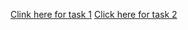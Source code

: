 <a href="https://rahulcell.github.io/Css-day2/task%201/index.html">Clink here for task 1</a>
<a href="https://rahulcell.github.io/Css-day2/task%202/index.html">Click here for task 2</a>
